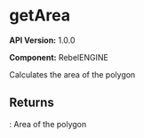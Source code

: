 # getArea

**API Version:** 1.0.0

**Component:** RebelENGINE

Calculates the area of the polygon

## Returns

: Area of the polygon

